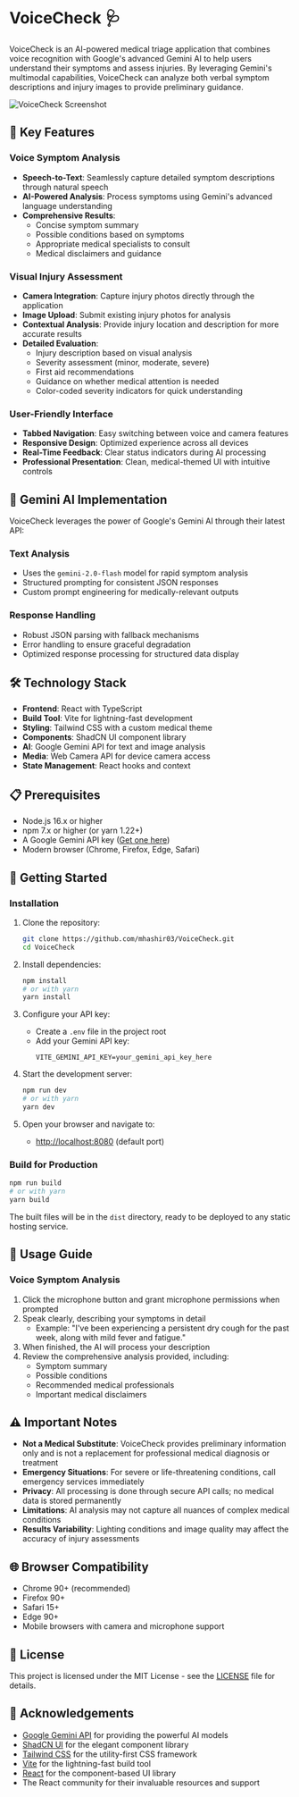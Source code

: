 # VoiceCheck 🩺

VoiceCheck is an AI-powered medical triage application that combines voice recognition with Google's advanced Gemini AI to help users understand their symptoms and assess injuries. By leveraging Gemini's multimodal capabilities, VoiceCheck can analyze both verbal symptom descriptions and injury images to provide preliminary guidance.

![VoiceCheck Screenshot](https://via.placeholder.com/1200x600?text=VoiceCheck+Screenshot)

## 🌟 Key Features

### Voice Symptom Analysis
- **Speech-to-Text**: Seamlessly capture detailed symptom descriptions through natural speech
- **AI-Powered Analysis**: Process symptoms using Gemini's advanced language understanding
- **Comprehensive Results**:
  - Concise symptom summary
  - Possible conditions based on symptoms
  - Appropriate medical specialists to consult
  - Medical disclaimers and guidance

### Visual Injury Assessment
- **Camera Integration**: Capture injury photos directly through the application
- **Image Upload**: Submit existing injury photos for analysis
- **Contextual Analysis**: Provide injury location and description for more accurate results
- **Detailed Evaluation**:
  - Injury description based on visual analysis
  - Severity assessment (minor, moderate, severe)
  - First aid recommendations
  - Guidance on whether medical attention is needed
  - Color-coded severity indicators for quick understanding

### User-Friendly Interface
- **Tabbed Navigation**: Easy switching between voice and camera features
- **Responsive Design**: Optimized experience across all devices
- **Real-Time Feedback**: Clear status indicators during AI processing
- **Professional Presentation**: Clean, medical-themed UI with intuitive controls

## 🧠 Gemini AI Implementation

VoiceCheck leverages the power of Google's Gemini AI through their latest API:

### Text Analysis
- Uses the `gemini-2.0-flash` model for rapid symptom analysis
- Structured prompting for consistent JSON responses
- Custom prompt engineering for medically-relevant outputs

### Response Handling
- Robust JSON parsing with fallback mechanisms
- Error handling to ensure graceful degradation
- Optimized response processing for structured data display

## 🛠️ Technology Stack

- **Frontend**: React with TypeScript
- **Build Tool**: Vite for lightning-fast development
- **Styling**: Tailwind CSS with a custom medical theme
- **Components**: ShadCN UI component library
- **AI**: Google Gemini API for text and image analysis
- **Media**: Web Camera API for device camera access
- **State Management**: React hooks and context

## 📋 Prerequisites

- Node.js 16.x or higher
- npm 7.x or higher (or yarn 1.22+)
- A Google Gemini API key ([Get one here](https://ai.google.dev/))
- Modern browser (Chrome, Firefox, Edge, Safari)

## 🚀 Getting Started

### Installation

1. Clone the repository:
   ```bash
   git clone https://github.com/mhashir03/VoiceCheck.git
   cd VoiceCheck
   ```

2. Install dependencies:
   ```bash
   npm install
   # or with yarn
   yarn install
   ```

3. Configure your API key:
   - Create a `.env` file in the project root
   - Add your Gemini API key:
     ```
     VITE_GEMINI_API_KEY=your_gemini_api_key_here
     ```

4. Start the development server:
   ```bash
   npm run dev
   # or with yarn
   yarn dev
   ```

5. Open your browser and navigate to:
   - [http://localhost:8080](http://localhost:8080) (default port)

### Build for Production

```bash
npm run build
# or with yarn
yarn build
```

The built files will be in the `dist` directory, ready to be deployed to any static hosting service.

## 📱 Usage Guide

### Voice Symptom Analysis

1. Click the microphone button and grant microphone permissions when prompted
2. Speak clearly, describing your symptoms in detail
   - Example: "I've been experiencing a persistent dry cough for the past week, along with mild fever and fatigue."
3. When finished, the AI will process your description
4. Review the comprehensive analysis provided, including:
   - Symptom summary
   - Possible conditions
   - Recommended medical professionals
   - Important medical disclaimers

## ⚠️ Important Notes

- **Not a Medical Substitute**: VoiceCheck provides preliminary information only and is not a replacement for professional medical diagnosis or treatment
- **Emergency Situations**: For severe or life-threatening conditions, call emergency services immediately
- **Privacy**: All processing is done through secure API calls; no medical data is stored permanently
- **Limitations**: AI analysis may not capture all nuances of complex medical conditions
- **Results Variability**: Lighting conditions and image quality may affect the accuracy of injury assessments

## 🌐 Browser Compatibility

- Chrome 90+ (recommended)
- Firefox 90+
- Safari 15+
- Edge 90+
- Mobile browsers with camera and microphone support

## 📄 License

This project is licensed under the MIT License - see the [LICENSE](LICENSE) file for details.

## 🙏 Acknowledgements

- [Google Gemini API](https://ai.google.dev/) for providing the powerful AI models
- [ShadCN UI](https://ui.shadcn.com/) for the elegant component library
- [Tailwind CSS](https://tailwindcss.com/) for the utility-first CSS framework
- [Vite](https://vitejs.dev/) for the lightning-fast build tool
- [React](https://reactjs.org/) for the component-based UI library
- The React community for their invaluable resources and support